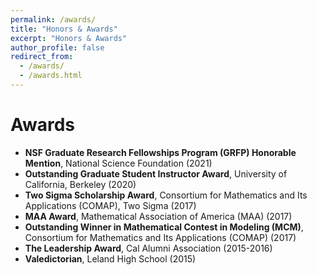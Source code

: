 ```yaml
---
permalink: /awards/
title: "Honors & Awards"
excerpt: "Honors & Awards"
author_profile: false
redirect_from:
  - /awards/
  - /awards.html
---
```


# Awards

- **NSF Graduate Research Fellowships Program (GRFP) Honorable Mention**, National Science Foundation (2021)
- **Outstanding Graduate Student Instructor Award**, University of California, Berkeley (2020)
- **Two Sigma Scholarship Award**, Consortium for Mathematics and Its Applications (COMAP), Two Sigma (2017)
- **MAA Award**, Mathematical Association of America (MAA) (2017)
- **Outstanding Winner in Mathematical Contest in Modeling (MCM)**, Consortium for Mathematics and Its Applications (COMAP) (2017)
- **The Leadership Award**, Cal Alumni Association (2015-2016)
- **Valedictorian**, Leland High School (2015)
